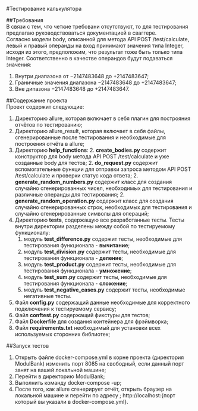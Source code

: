 #Тестирование калькулятора


##Требования  
В связи с тем, что четкие требовани отсутствуют, то для тестирования предлагаю руководствоваться
документацией в сваггере.  
Согласно модели body, описанной для метода API POST /test/calculate, левый и правый
операнды на вход принимают значения типа Integer, исходя из этого, предположим, что результат
тоже быть только типа Integer.
Соответственно в качестве операндов будут подаваться значения:
1. Внутри диапазона от −2147483648 до +2147483647;
2. Граничные значения диапазона −2147483648 до +2147483647;
3. Вне дипазона −2147483648 до +2147483647.


##Содержание проекта  
Проект содержит следующие:
1. Директорию allure, которая включает в себя плагин для построяния отчётов по тестированию;
1. Директорию allure_result, которая включает в себя файлы, сгенерированные после тестирования и необходимые для
построения отчёта в allure;
1. Директорию **help_functions**:
    2. **create_bodies.py** содержит конструктор для body метода API POST /test/calculate и уже созданные body для тестов;
    2. **do_request.py** содержит вспомогательные функции для отправки запроса методом API POST /test/calculate и 
    проверки статус кода ответа;
    2. **generate_random_numbers.py** содержит класс для создания случайно сгенерированных чисел, необходимых для тестирования
    и различные операнды для тестирования;
    2. **generate_random_operation.py** содержит класс для создания случайно сгенерированных строк, необходимых для тестирования
    и случайно сгенерированные символы для операций;
1. Директорию **tests**, содержащую все разработанные тесты. 
Тесты внутри директории разделены между собой по тестируемому функционалу:
    1. модуль **test_difference.py** содержит тесты, необходимые для тестирования функционала - **вычитание**;
    1. модуль **test_division.py** содержит тесты, необходимые для тестирования функционала - **деление**;
    1. модуль **test_product.py** содержит тесты, необходимые для тестирования функционала - **умножение**;
    1. модуль **test_sum.py** содержит тесты, необходимые для тестирования функционала - **сложение**;
    1. модуль **test_negative_cases.py** содержит тесты, необходимые негативные тесты.
1. Файл **config.py** содержащий данные необходимые для корректного подключения к тестируемому сервису;
1. Файл **conftest.py** содержащий фикстуры для тестов;
1. Файл **Dockerfile** для создания контейнера для фрэймворка;
1. Файл **requirements.txt** необходимый для установки всех используемых сторонних библиотек;
    


##Запуск тестов

1. Открыть файле docker-compose.yml в корне проекта (директория ModulBank) изменить порт 8085 на свободный, если данный порт занят на вашей локальной машине;
1. Перейти в директорию ModulBank;
1. Выполнить команду docker-compose -up;
1. После того, как allure сгенерирует отчёт, открыть браузер на локальной машине и перейти по адресу ;
http://localhost:{порт который вы указали в docker-compose.yml}.
